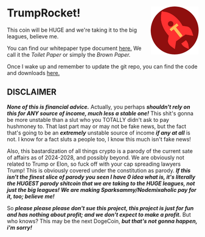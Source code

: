 # TrumpRocket! <img width="25%" align="right" src="trumprocket.png">

This coin will be HUGE and we're taking it to the big leagues, believe me.

You can find our whitepaper type document [here.](https://github.com/trumprocket/toiletpaper) We call it the *Toilet Paper* or simply the *Brown Paper.*

Once I wake up and remember to update the git repo, you can find the code and downloads [here.](https://github.com/trumprocket/coin)

## DISCLAIMER

***None of this is financial advice.*** Actually, you perhaps ***shouldn't rely on this for ANY source of income, much less a stable one!***
This shit's gonna be more unstable than a slut who you TOTALLY didn't ask to pay hushmoney to. That last part may or may not be
fake news, but the fact that's going to be an ***extremely*** unstable source of income ***if any at all*** is not.
I know for a fact sluts a people too, I know this much isn't fake news!

Also, this bastardization of all things crypto is a parody of the current sate of affairs as of 2024-2028, and possibly beyond.
We are obviously not related to Trump or Elon, so fuck off with your cap spreading lawyers Trump! This is obviously covered under the
constitution as parody. ***If this isn't the finest slice of parody you seen I have 0 idea what is, it's literally the HUGEST parody shitcoin
that we are taking to the HUGE leagues, not just the big leagues! We are making Sparksammy/Nodemixaholic pay for it, too; believe me!***

So ***please please please don't sue this project, this project is just for fun and has nothing about profit; and we don't expect to make
a profit.*** But who knows? This may be the next DogeCoin, ***but that's not gonna happen, i'm sorry!***
